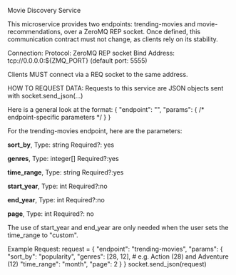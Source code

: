 Movie Discovery Service

This microservice provides two endpoints: trending-movies and movie-recommendations, over a ZeroMQ REP socket. Once defined, this communication contract must not change, as clients rely on its stability.


Connection:
Protocol: ZeroMQ REP socket
Bind Address: tcp://0.0.0.0:${ZMQ_PORT} (default port: 5555)

Clients MUST connect via a REQ socket to the same address.

HOW TO REQUEST DATA:
Requests to this service are JSON objects sent with socket.send_json(...)

Here is a general look at the format:
{
  "endpoint": "<endpoint-name>",
  "params": { /* endpoint-specific parameters */ }
}

For the trending-movies endpoint, here are the parameters:

**sort_by**,            Type: string          Required?: yes

**genres**,            Type: integer[]        Required?:yes

**time_range**,        Type: string          Required?:yes

**start_year**,         Type: int            Required?:no

**end_year**,           Type: int            Required?:no

**page**,              Type: int           Required?: no


The use of start_year and end_year are only needed when the user sets the time_range to "custom".

Example Request:
request = {
    "endpoint": "trending-movies",
    "params": {
        "sort_by":    "popularity",
        "genres":     [28, 12],       # e.g. Action (28) and Adventure (12)
        "time_range": "month",
        "page":       2
    }
}
socket.send_json(request)



